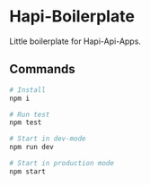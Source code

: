 # Hapi-Boilerplate

Little boilerplate for Hapi-Api-Apps.


## Commands

```sh
# Install
npm i

# Run test
npm test

# Start in dev-mode
npm run dev

# Start in production mode
npm start
```


